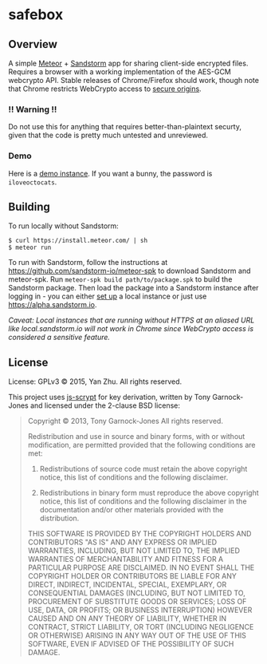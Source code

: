 # safebox

## Overview

A simple [Meteor](https://meteor.com) + [Sandstorm](https://sandstorm.io) app for sharing client-side encrypted files. Requires a browser with a working implementation of the AES-GCM webcrypto API. Stable releases of Chrome/Firefox should work, though note that Chrome restricts WebCrypto access to [secure origins](https://www.chromium.org/Home/chromium-security/prefer-secure-origins-for-powerful-new-features).

### !! Warning !!

Do not use this for anything that requires better-than-plaintext securty, given that the code is pretty much untested and unreviewed.

### Demo

Here is a [demo instance](https://alpha.sandstorm.io/grain/hk4cb7b6TDo3st3RMroKAF). If you want a bunny, the password is `iloveoctocats`.

## Building

To run locally without Sandstorm:

    $ curl https://install.meteor.com/ | sh
    $ meteor run

To run with Sandstorm, follow the instructions at https://github.com/sandstorm-io/meteor-spk to download Sandstorm and meteor-spk. Run `meteor-spk build path/to/package.spk` to build the Sandstorm package. Then load the package into a Sandstorm instance after logging in - you can either [set up](https://github.com/sandstorm-io/sandstorm#installing-the-easy-way) a local instance or just use https://alpha.sandstorm.io.

*Caveat: Local instances that are running without HTTPS at an aliased URL like local.sandstorm.io will not work in Chrome since WebCrypto access is considered a sensitive feature.*


## License

License: GPLv3 &copy; 2015, Yan Zhu. All rights reserved.

This project uses [js-scrypt](https://github.com/tonyg/js-scrypt) for key derivation, written by Tony Garnock-Jones and licensed under the 2-clause BSD license:

> Copyright &copy; 2013, Tony Garnock-Jones
> All rights reserved.
>
> Redistribution and use in source and binary forms, with or without
> modification, are permitted provided that the following conditions
> are met:
>
> 1. Redistributions of source code must retain the above copyright
>    notice, this list of conditions and the following disclaimer.
>
> 2. Redistributions in binary form must reproduce the above copyright
>    notice, this list of conditions and the following disclaimer in
>    the documentation and/or other materials provided with the
>    distribution.
>
> THIS SOFTWARE IS PROVIDED BY THE COPYRIGHT HOLDERS AND CONTRIBUTORS
> "AS IS" AND ANY EXPRESS OR IMPLIED WARRANTIES, INCLUDING, BUT NOT
> LIMITED TO, THE IMPLIED WARRANTIES OF MERCHANTABILITY AND FITNESS
> FOR A PARTICULAR PURPOSE ARE DISCLAIMED. IN NO EVENT SHALL THE
> COPYRIGHT HOLDER OR CONTRIBUTORS BE LIABLE FOR ANY DIRECT, INDIRECT,
> INCIDENTAL, SPECIAL, EXEMPLARY, OR CONSEQUENTIAL DAMAGES (INCLUDING,
> BUT NOT LIMITED TO, PROCUREMENT OF SUBSTITUTE GOODS OR SERVICES;
> LOSS OF USE, DATA, OR PROFITS; OR BUSINESS INTERRUPTION) HOWEVER
> CAUSED AND ON ANY THEORY OF LIABILITY, WHETHER IN CONTRACT, STRICT
> LIABILITY, OR TORT (INCLUDING NEGLIGENCE OR OTHERWISE) ARISING IN
> ANY WAY OUT OF THE USE OF THIS SOFTWARE, EVEN IF ADVISED OF THE
> POSSIBILITY OF SUCH DAMAGE.
